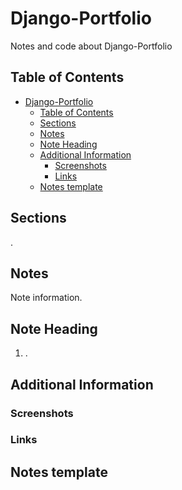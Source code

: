 # Django-Portfolio

Notes and code about Django-Portfolio

## Table of Contents

- [Django-Portfolio](#django-portfolio)
  - [Table of Contents](#table-of-contents)
  - [Sections](#sections)
  - [Notes](#notes)
  - [Note Heading](#note-heading)
  - [Additional Information](#additional-information)
    - [Screenshots](#screenshots)
    - [Links](#links)
  - [Notes template](#notes-template)

## Sections

.

## Notes

Note information.

## Note Heading

1. .

## Additional Information

### Screenshots

### Links

## Notes template

```python
```
